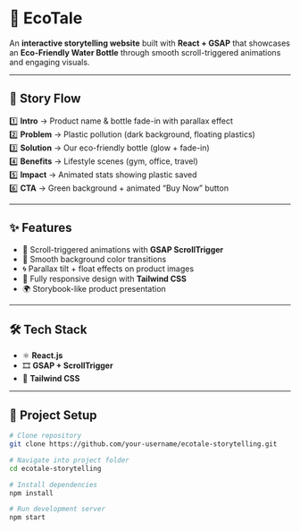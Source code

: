 # 🌿 EcoTale  

An **interactive storytelling website** built with **React + GSAP** that showcases an **Eco-Friendly Water Bottle** through smooth scroll-triggered animations and engaging visuals.  

---

## 📖 Story Flow  

1️⃣ **Intro** → Product name & bottle fade-in with parallax effect  
2️⃣ **Problem** → Plastic pollution (dark background, floating plastics)  
3️⃣ **Solution** → Our eco-friendly bottle (glow + fade-in)  
4️⃣ **Benefits** → Lifestyle scenes (gym, office, travel)  
5️⃣ **Impact** → Animated stats showing plastic saved  
6️⃣ **CTA** → Green background + animated “Buy Now” button  

---

## ✨ Features  

- 🚀 Scroll-triggered animations with **GSAP ScrollTrigger**  
- 🎨 Smooth background color transitions  
- 🌀 Parallax tilt + float effects on product images  
- 📱 Fully responsive design with **Tailwind CSS**  
- 🌍 Storybook-like product presentation  

---

## 🛠️ Tech Stack  

- ⚛️ **React.js**  
- 🎞️ **GSAP + ScrollTrigger**  
- 🎨 **Tailwind CSS**  

---

## 📂 Project Setup  

```bash
# Clone repository
git clone https://github.com/your-username/ecotale-storytelling.git

# Navigate into project folder
cd ecotale-storytelling

# Install dependencies
npm install

# Run development server
npm start
